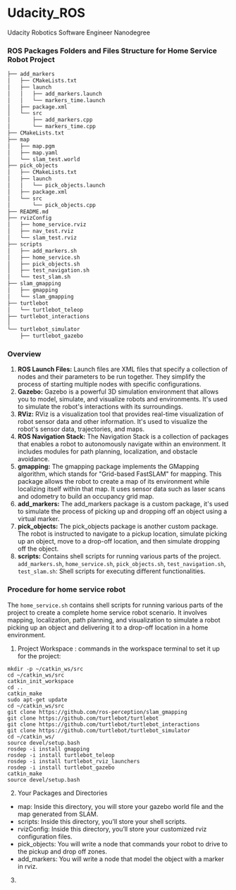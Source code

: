 # Udacity_ROS
Udacity Robotics Software Engineer Nanodegree


### ROS Packages Folders and Files Structure for Home Service Robot Project 
```sh
├── add_markers
│   ├── CMakeLists.txt
│   ├── launch
│   │   ├── add_markers.launch
│   │   └── markers_time.launch
│   ├── package.xml
│   └── src
│       ├── add_markers.cpp
│       └── markers_time.cpp
├── CMakeLists.txt
├── map
│   ├── map.pgm
│   ├── map.yaml
│   └── slam_test.world
├── pick_objects
│   ├── CMakeLists.txt
│   ├── launch
│   │   └── pick_objects.launch
│   ├── package.xml
│   └── src
│       └── pick_objects.cpp
├── README.md
├── rvizConfig
│   ├── home_service.rviz
│   ├── nav_test.rviz
│   └── slam_test.rviz
├── scripts
│   ├── add_markers.sh
│   ├── home_service.sh
│   ├── pick_objects.sh
│   ├── test_navigation.sh
│   └── test_slam.sh
├── slam_gmapping
│   ├── gmapping
│   └── slam_gmapping
├── turtlebot
│   └── turtlebot_teleop
├── turtlebot_interactions
│
└── turtlebot_simulator
    ├── turtlebot_gazebo

```
### Overview  

1. **ROS Launch Files:** Launch files are XML files that specify a collection of nodes and their parameters to be run together. They simplify the process of starting multiple nodes with specific configurations.
2. **Gazebo:** Gazebo is a powerful 3D simulation environment that allows you to model, simulate, and visualize robots and environments. It's used to simulate the robot's interactions with its surroundings.
3. **RViz:** RViz is a visualization tool that provides real-time visualization of robot sensor data and other information. It's used to visualize the robot's sensor data, trajectories, and maps.
4. **ROS Navigation Stack:** The Navigation Stack is a collection of packages that enables a robot to autonomously navigate within an environment. It includes modules for path planning, localization, and obstacle avoidance.
5. **gmapping:** The gmapping package implements the GMapping algorithm, which stands for "Grid-based FastSLAM" for mapping. This package allows the robot to create a map of its environment while localizing itself within that map. It uses sensor data such as laser scans and odometry to build an occupancy grid map.
6. **add_markers:** The add_markers package is a custom package, it's used to simulate the process of picking up and dropping off an object using a virtual marker.
7. **pick_objects:** The pick_objects package is another custom package. The robot is instructed to navigate to a pickup location, simulate picking up an object, move to a drop-off location, and then simulate dropping off the object.
8. **scripts:** Contains shell scripts for running various parts of the project. `add_markers.sh`, `home_service.sh`, `pick_objects.sh`, `test_navigation.sh`, `test_slam.sh`: Shell scripts for executing different functionalities.

### Procedure for home service robot 
The `home_service.sh` contains shell scripts for running various parts of the project to create a complete home service robot scenario. It involves mapping, localization, path planning, and visualization to simulate a robot picking up an object and delivering it to a drop-off location in a home environment.

1. Project Workspace : commands in the workspace terminal to set it up for the project:

```
mkdir -p ~/catkin_ws/src
cd ~/catkin_ws/src
catkin_init_workspace
cd ..
catkin_make
sudo apt-get update
cd ~/catkin_ws/src
git clone https://github.com/ros-perception/slam_gmapping
git clone https://github.com/turtlebot/turtlebot
git clone https://github.com/turtlebot/turtlebot_interactions
git clone https://github.com/turtlebot/turtlebot_simulator
cd ~/catkin_ws/
source devel/setup.bash
rosdep -i install gmapping
rosdep -i install turtlebot_teleop
rosdep -i install turtlebot_rviz_launchers
rosdep -i install turtlebot_gazebo
catkin_make
source devel/setup.bash
```


2. Your Packages and Directories
* map: Inside this directory, you will store your gazebo world file and the map generated from SLAM.
* scripts: Inside this directory, you’ll store your shell scripts.
* rvizConfig: Inside this directory, you’ll store your customized rviz configuration files.
* pick_objects: You will write a node that commands your robot to drive to the pickup and drop off zones.
* add_markers: You will write a node that model the object with a marker in rviz.
  
3. 
